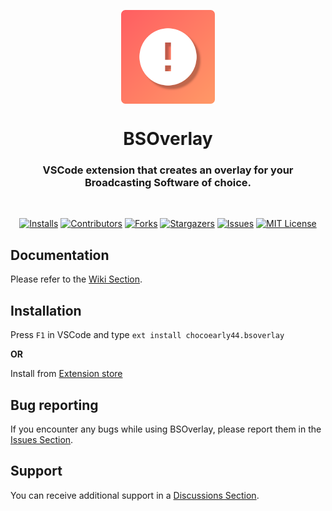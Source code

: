 <p align="center">
    <img align="center" src="./assets/icon.svg" height="150px">
</p>

<h1 align="center">BSOverlay</h1>
<h3 align="center">VSCode extension that creates an overlay for your Broadcasting Software of choice.</h3>
<br>

<div align="center">

[![Installs][marketplace-shield]][marketplace-url]
[![Contributors][contributors-shield]][contributors-url]
[![Forks][forks-shield]][forks-url]
[![Stargazers][stars-shield]][stars-url]
[![Issues][issues-shield]][issues-url]
[![MIT License][license-shield]][license-url]

</div>

## Documentation
Please refer to the [Wiki Section][wiki-url].

## Installation
Press `F1` in VSCode and type `ext install chocoearly44.bsoverlay`

**OR**

Install from [Extension store][marketplace-url]

## Bug reporting
If you encounter any bugs while using BSOverlay, please report them in the [Issues Section][issues-url].

## Support
You can receive additional support in a [Discussions Section][discussions-url].

[contributors-shield]: https://img.shields.io/github/contributors/chocoearly44/bsoverlay-vscode.svg?style=for-the-badge
[forks-shield]: https://img.shields.io/github/forks/chocoearly44/bsoverlay-vscode.svg?style=for-the-badge
[stars-shield]: https://img.shields.io/github/stars/chocoearly44/bsoverlay-vscode.svg?style=for-the-badge
[issues-shield]: https://img.shields.io/github/issues/chocoearly44/bsoverlay-vscode.svg?style=for-the-badge
[license-shield]: https://img.shields.io/github/license/chocoearly44/bsoverlay-vscode.svg?style=for-the-badge

[contributors-url]: https://github.com/chocoearly44/bsoverlay-vscode/graphs/contributors
[forks-url]: https://github.com/chocoearly44/bsoverlay-vscode/network/members
[stars-url]: https://github.com/chocoearly44/bsoverlay-vscode/stargazers
[issues-url]: https://github.com/chocoearly44/bsoverlay-vscode/issues
[license-url]: https://github.com/chocoearly44/bsoverlay-vscode/blob/master/LICENSE
[wiki-url]: https://github.com/chocoearly44/bsoverlay-vscode/wiki
[releases-url]: https://github.com/chocoearly44/bsoverlay-vscode/releases
[discussions-url]: https://github.com/chocoearly44/bsoverlay-vscode/discussions

[marketplace-shield]: https://img.shields.io/visual-studio-marketplace/i/chocoearly44.bsoverlay.svg?style=for-the-badge
[marketplace-url]: https://marketplace.visualstudio.com/items?itemName=chocoearly44.bsoverlay